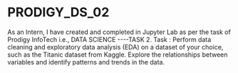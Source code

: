 # PRODIGY_DS_02
As an Intern, I have created and completed in Jupyter Lab as per the task of Prodigy InfoTech i.e., DATA SCIENCE ----TASK 2. Task : Perform data cleaning and exploratory data analysis (EDA) on a dataset of your choice, such as the Titanic dataset from Kaggle. Explore the relationships between variables and identify patterns and trends in the data.
